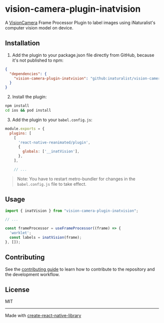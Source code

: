 # vision-camera-plugin-inatvision

A [VisionCamera](https://github.com/mrousavy/react-native-vision-camera) Frame Processor Plugin to label images using iNaturalist's computer vision model on device.

## Installation

1. Add the plugin to your package.json file directly from GitHub, because it's not published to npm:

```json
{
  "dependencies": {
    "vision-camera-plugin-inatvision": "github:inaturalist/vision-camera-plugin-inatvision"
  }
}
```

2. Install the plugin:
```sh
npm install
cd ios && pod install
```

3. Add the plugin to your `babel.config.js`:

```js
module.exports = {
  plugins: [
    [
      'react-native-reanimated/plugin',
      {
        globals: ['__inatVision'],
      },
    ],

    // ...
```

> Note: You have to restart metro-bundler for changes in the `babel.config.js` file to take effect.

## Usage

```js
import { inatVision } from "vision-camera-plugin-inatvision";

// ...

const frameProcessor = useFrameProcessor((frame) => {
  'worklet';
  const labels = inatVision(frame);
}, []);
```

## Contributing

See the [contributing guide](CONTRIBUTING.md) to learn how to contribute to the repository and the development workflow.

## License

MIT

---

Made with [create-react-native-library](https://github.com/callstack/react-native-builder-bob)
